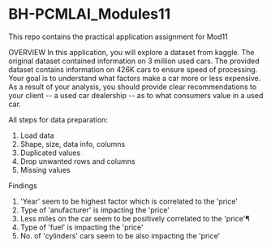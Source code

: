 # BH-PCMLAI_Modules11
This repo contains the practical application assignment for Mod11

OVERVIEW
In this application, you will explore a dataset from kaggle. The original dataset contained information on 3 million used cars. The provided dataset contains information on 426K cars to ensure speed of processing. Your goal is to understand what factors make a car more or less expensive. As a result of your analysis, you should provide clear recommendations to your client -- a used car dealership -- as to what consumers value in a used car.

All steps for data preparation:
1. Load data
2. Shape, size, data info, columns
3. Duplicated values
4. Drop unwanted rows and columns
5. Missing values

Findings
1. 'Year' seem to be highest factor which is correlated to the 'price'
2. Type of 'anufacturer' is impacting the 'price'
3. Less miles on the car seem to be positively correlated to the 'price'¶
4. Type of 'fuel' is impacting the 'price'
5. No. of 'cylinders' cars seem to be also impacting the 'price'
